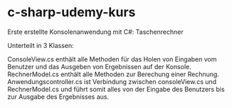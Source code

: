 # c-sharp-udemy-kurs
Erste erstellte Konsolenanwendung mit C#: Taschenrechner

Unterteilt in 3 Klassen:

ConsoleView.cs enthält alle Methoden für das Holen von Eingaben vom Benutzer und das Ausgeben von Ergebnissen auf der Konsole.
RechnerModel.cs enthält alle Methoden zur Berechung einer Rechnung.
Anwendungscontroller.cs ist Verbindung zwischen consoleView.cs und RechnerModel.cs und führt somit alles von der Eingabe des Benutzers bis zur Ausgabe des Ergebnisses aus.
